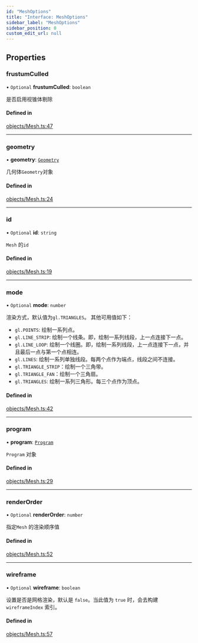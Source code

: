 ```yaml
---
id: "MeshOptions"
title: "Interface: MeshOptions"
sidebar_label: "MeshOptions"
sidebar_position: 0
custom_edit_url: null
---
```


## Properties

### frustumCulled

• `Optional` **frustumCulled**: `boolean`

是否启用视锥体剔除

#### Defined in

[objects/Mesh.ts:47](https://github.com/sakitam-gis/vis-engine/blob/master/src/objects/Mesh.ts?at&#x3D;cadd330#line&#x3D;47)

___

### geometry

• **geometry**: [`Geometry`](../classes/Geometry.md)

几何体`Geometry`对象

#### Defined in

[objects/Mesh.ts:24](https://github.com/sakitam-gis/vis-engine/blob/master/src/objects/Mesh.ts?at&#x3D;cadd330#line&#x3D;24)

___

### id

• `Optional` **id**: `string`

`Mesh` 的`id`

#### Defined in

[objects/Mesh.ts:19](https://github.com/sakitam-gis/vis-engine/blob/master/src/objects/Mesh.ts?at&#x3D;cadd330#line&#x3D;19)

___

### mode

• `Optional` **mode**: `number`

渲染方式，默认值为`gl.TRIANGLES`。
其他可用值如下：
- `gl.POINTS`: 绘制一系列点。
- `gl.LINE_STRIP`: 绘制一个线条。即，绘制一系列线段，上一点连接下一点。
- `gl.LINE_LOOP`: 绘制一个线圈。即，绘制一系列线段，上一点连接下一点，并且最后一点与第一个点相连。
- `gl.LINES`: 绘制一系列单独线段。每两个点作为端点，线段之间不连接。
- `gl.TRIANGLE_STRIP`：绘制一个三角带。
- `gl.TRIANGLE_FAN`：绘制一个三角扇。
- `gl.TRIANGLES`: 绘制一系列三角形。每三个点作为顶点。

#### Defined in

[objects/Mesh.ts:42](https://github.com/sakitam-gis/vis-engine/blob/master/src/objects/Mesh.ts?at&#x3D;cadd330#line&#x3D;42)

___

### program

• **program**: [`Program`](../classes/Program.md)

`Program` 对象

#### Defined in

[objects/Mesh.ts:29](https://github.com/sakitam-gis/vis-engine/blob/master/src/objects/Mesh.ts?at&#x3D;cadd330#line&#x3D;29)

___

### renderOrder

• `Optional` **renderOrder**: `number`

指定`Mesh` 的渲染顺序值

#### Defined in

[objects/Mesh.ts:52](https://github.com/sakitam-gis/vis-engine/blob/master/src/objects/Mesh.ts?at&#x3D;cadd330#line&#x3D;52)

___

### wireframe

• `Optional` **wireframe**: `boolean`

设置是否是网格渲染，默认是 `false`。当此值为 `true` 时，会去构建 `wireframeIndex` 索引。

#### Defined in

[objects/Mesh.ts:57](https://github.com/sakitam-gis/vis-engine/blob/master/src/objects/Mesh.ts?at&#x3D;cadd330#line&#x3D;57)
